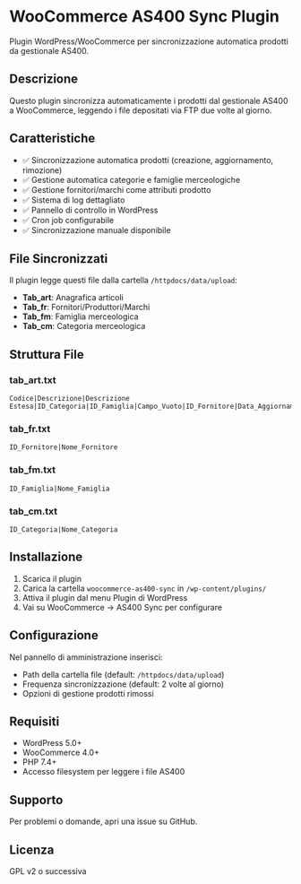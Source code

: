 # WooCommerce AS400 Sync Plugin

Plugin WordPress/WooCommerce per sincronizzazione automatica prodotti da gestionale AS400.

## Descrizione

Questo plugin sincronizza automaticamente i prodotti dal gestionale AS400 a WooCommerce, leggendo i file depositati via FTP due volte al giorno.

## Caratteristiche

- ✅ Sincronizzazione automatica prodotti (creazione, aggiornamento, rimozione)
- ✅ Gestione automatica categorie e famiglie merceologiche
- ✅ Gestione fornitori/marchi come attributi prodotto
- ✅ Sistema di log dettagliato
- ✅ Pannello di controllo in WordPress
- ✅ Cron job configurabile
- ✅ Sincronizzazione manuale disponibile

## File Sincronizzati

Il plugin legge questi file dalla cartella `/httpdocs/data/upload`:

- **Tab_art**: Anagrafica articoli
- **Tab_fr**: Fornitori/Produttori/Marchi
- **Tab_fm**: Famiglia merceologica
- **Tab_cm**: Categoria merceologica

## Struttura File

### tab_art.txt
```
Codice|Descrizione|Descrizione Estesa|ID_Categoria|ID_Famiglia|Campo_Vuoto|ID_Fornitore|Data_Aggiornamento
```

### tab_fr.txt
```
ID_Fornitore|Nome_Fornitore
```

### tab_fm.txt
```
ID_Famiglia|Nome_Famiglia
```

### tab_cm.txt
```
ID_Categoria|Nome_Categoria
```

## Installazione

1. Scarica il plugin
2. Carica la cartella `woocommerce-as400-sync` in `/wp-content/plugins/`
3. Attiva il plugin dal menu Plugin di WordPress
4. Vai su WooCommerce → AS400 Sync per configurare

## Configurazione

Nel pannello di amministrazione inserisci:

- Path della cartella file (default: `/httpdocs/data/upload`)
- Frequenza sincronizzazione (default: 2 volte al giorno)
- Opzioni di gestione prodotti rimossi

## Requisiti

- WordPress 5.0+
- WooCommerce 4.0+
- PHP 7.4+
- Accesso filesystem per leggere i file AS400

## Supporto

Per problemi o domande, apri una issue su GitHub.

## Licenza

GPL v2 o successiva